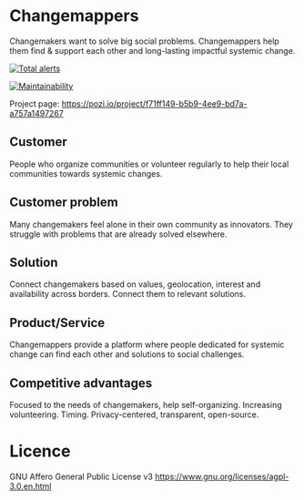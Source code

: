# Changemappers
Changemakers want to solve big social problems. Changemappers help them find &amp; support each other and long-lasting impactful systemic change.

[![Total alerts](https://img.shields.io/lgtm/alerts/g/sicambria/changemappers.svg?logo=lgtm&logoWidth=18)](https://lgtm.com/projects/g/sicambria/changemappers/alerts/)

[![Maintainability](https://api.codeclimate.com/v1/badges/53254684674c9a5608db/maintainability)](https://codeclimate.com/github/sicambria/changemappers/maintainability)

Project page: https://pozi.io/project/f71ff149-b5b9-4ee9-bd7a-a757a1497267

## Customer
People who organize communities or volunteer regularly to help their local communities towards systemic changes.

## Customer problem
Many changemakers feel alone in their own community as innovators. They struggle with problems that are already solved elsewhere.

## Solution
Connect changemakers based on values, geolocation, interest and availability across borders. Connect them to relevant solutions.

## Product/Service
Changemappers provide a platform where people dedicated for systemic change can find each other and solutions to social challenges.

## Competitive advantages
Focused to the needs of changemakers, help self-organizing. Increasing volunteering. Timing. Privacy-centered, transparent, open-source.

# Licence
GNU Affero General Public License v3
https://www.gnu.org/licenses/agpl-3.0.en.html
